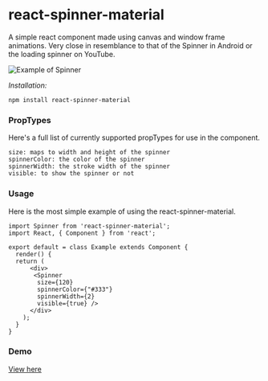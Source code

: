 # react-spinner-material
A simple react component made using canvas and window frame animations. Very close in resemblance to that of the Spinner in Android or the loading spinner on YouTube.

![Example of Spinner](https://raw.githubusercontent.com/icarus-sullivan/react-spinner-material/master/example.gif)

_Installation:_
```
npm install react-spinner-material
```


### PropTypes
Here's a full list of currently supported propTypes for use in the component.
```
size: maps to width and height of the spinner
spinnerColor: the color of the spinner
spinnerWidth: the stroke width of the spinner
visible: to show the spinner or not
```

### Usage
Here is the most simple example of using the react-spinner-material.

```
import Spinner from 'react-spinner-material';
import React, { Component } from 'react';

export default = class Example extends Component {
  render() {
  return (
      <div>
       <Spinner
        size={120}
        spinnerColor={"#333"}
        spinnerWidth={2}
        visible={true} />
      </div>
    );
  }
}
```

### Demo

[View here](http://htmlpreview.github.io/?https://github.com/icarus-sullivan/react-spinner-material/blob/master/render/index.html)
